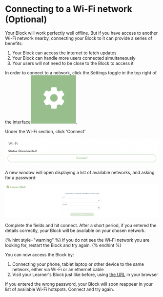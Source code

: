 # Connecting to a Wi-Fi network \(Optional\)

Your Block will work perfectly well offline. But if you have access to another Wi-Fi network nearby, connecting your Block to it can provide a series of benefits:

1. Your Block can access the internet to fetch updates
2. Your Block can handle more users connected simultaneously
3. Your users will not need to be close to the Block to access it

In order to connect to a network, click the Settings toggle in the top right of the interface![](../.gitbook/assets/screenshot-2021-03-23-at-13.23.52.png).

Under the Wi-Fi section, click 'Connect'

![](../.gitbook/assets/screenshot-2021-03-23-at-14.44.42.png)

A new window will open displaying a list of available networks, and asking for a password:

![](../.gitbook/assets/wifi-login.jpg)

Complete the fields and hit connect. After a short period, if you entered the details correctly, your Block will be available on your chosen network. 

{% hint style="warning" %}
If you do not see the Wi-Fi network you are looking for, restart the Block and try again.
{% endhint %}

You can now access the Block by:

1. Connecting your phone, tablet laptop or other device to the same network, either via Wi-Fi or an ethernet cable
2. Visit your Learner's Block just like before, using [the URL](how-to-connect.md) in your browser

If you entered the wrong password, your Block will soon reappear in your list of available Wi-Fi hotspots. Connect and try again. 

